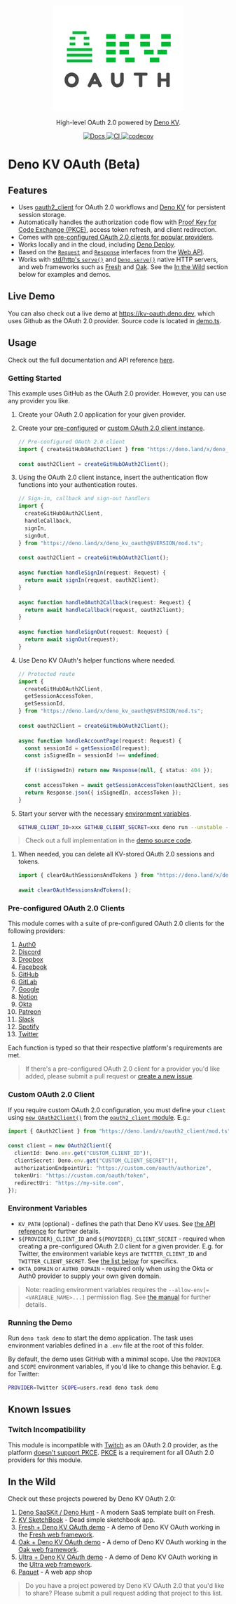 <div align="center">
  <picture>
    <source media="(prefers-color-scheme: dark)" width="300" height="240" srcset="./logo-dark.svg">
    <source media="(prefers-color-scheme: light)" width="300" height="240" srcset="./logo-light.svg">
    <img alt="Deno KV OAuth logo" width="300" height="240" src="./logo-light.svg">
  </picture>

<p>High-level OAuth 2.0 powered by <a href="https://deno.com/kv">Deno KV</a>.</p>

<a href="https://doc.deno.land/https://deno.land/x/deno_kv_oauth/mod.ts">
  <img src="https://doc.deno.land/badge.svg" alt="Docs">
</a>
<a href="https://github.com/denoland/deno_kv_oauth/actions/workflows/ci.yml">
  <img src="https://github.com/denoland/deno_kv_oauth/actions/workflows/ci.yml/badge.svg" alt="CI">
</a>
<a href="https://codecov.io/gh/denoland/deno_kv_oauth">
  <img src="https://codecov.io/gh/denoland/deno_kv_oauth/branch/main/graph/badge.svg?token=UZ570U128Z" alt="codecov">
</a>

</div>

# Deno KV OAuth (Beta)

## Features

- Uses [oauth2_client](https://deno.land/x/oauth2_client@v1.0.0) for OAuth 2.0
  workflows and [Deno KV](https://deno.com/kv) for persistent session storage.
- Automatically handles the authorization code flow with
  [Proof Key for Code Exchange (PKCE)](https://www.oauth.com/oauth2-servers/pkce/),
  access token refresh, and client redirection.
- Comes with
  [pre-configured OAuth 2.0 clients for popular providers](#pre-configured-oauth2-clients).
- Works locally and in the cloud, including
  [Deno Deploy](https://deno.com/deploy).
- Based on the
  [`Request`](https://developer.mozilla.org/en-US/docs/Web/API/Request) and
  [`Response`](https://developer.mozilla.org/en-US/docs/Web/API/Response)
  interfaces from the
  [Web API](https://developer.mozilla.org/en-US/docs/Web/API).
- Works with
  [std/http's `serve()`](https://deno.land/std@0.192.0/http/mod.ts?s=serve) and
  [`Deno.serve()`](https://deno.land/api?s=Deno.serve&unstable=) native HTTP
  servers, and web frameworks such as [Fresh](https://fresh.deno.dev/) and
  [Oak](https://oakserver.github.io/oak/). See the [In the Wild](#in-the-wild)
  section below for examples and demos.

## Live Demo

You can also check out a live demo at https://kv-oauth.deno.dev, which uses
Github as the OAuth 2.0 provider. Source code is located in [demo.ts](demo.ts).

## Usage

Check out the full documentation and API reference
[here](https://doc.deno.land/https://deno.land/x/deno_kv_oauth/mod.ts).

### Getting Started

This example uses GitHub as the OAuth 2.0 provider. However, you can use any
provider you like.

1. Create your OAuth 2.0 application for your given provider.

1. Create your [pre-configured](#pre-configured-oauth-20-clients) or
   [custom OAuth 2.0 client instance](#custom-oauth-20-client).

   ```ts
   // Pre-configured OAuth 2.0 client
   import { createGitHubOAuth2Client } from "https://deno.land/x/deno_kv_oauth@$VERSION/mod.ts";

   const oauth2Client = createGitHubOAuth2Client();
   ```

1. Using the OAuth 2.0 client instance, insert the authentication flow functions
   into your authentication routes.

   ```ts
   // Sign-in, callback and sign-out handlers
   import {
     createGitHubOAuth2Client,
     handleCallback,
     signIn,
     signOut,
   } from "https://deno.land/x/deno_kv_oauth@$VERSION/mod.ts";

   const oauth2Client = createGitHubOAuth2Client();

   async function handleSignIn(request: Request) {
     return await signIn(request, oauth2Client);
   }

   async function handleOAuth2Callback(request: Request) {
     return await handleCallback(request, oauth2Client);
   }

   async function handleSignOut(request: Request) {
     return await signOut(request);
   }
   ```

1. Use Deno KV OAuth's helper functions where needed.

   ```ts
   // Protected route
   import {
     createGitHubOAuth2Client,
     getSessionAccessToken,
     getSessionId,
   } from "https://deno.land/x/deno_kv_oauth@$VERSION/mod.ts";

   const oauth2Client = createGitHubOAuth2Client();

   async function handleAccountPage(request: Request) {
     const sessionId = getSessionId(request);
     const isSignedIn = sessionId !== undefined;

     if (!isSignedIn) return new Response(null, { status: 404 });

     const accessToken = await getSessionAccessToken(oauth2Client, sessionId);
     return Response.json({ isSignedIn, accessToken });
   }
   ```

1. Start your server with the necessary
   [environment variables](#environment-variables).

   ```bash
   GITHUB_CLIENT_ID=xxx GITHUB_CLIENT_SECRET=xxx deno run --unstable --allow-env --allow-net server.ts
   ```

> Check out a full implementation in the [demo source code](./demo.ts).

1. When needed, you can delete all KV-stored OAuth 2.0 sessions and tokens.

   ```ts
   import { clearOAuthSessionsAndTokens } from "https://deno.land/x/deno_kv_oauth@$VERSION/mod.ts";

   await clearOAuthSessionsAndTokens();
   ```

### Pre-configured OAuth 2.0 Clients

This module comes with a suite of pre-configured OAuth 2.0 clients for the
following providers:

1. [Auth0](https://deno.land/x/deno_kv_oauth/mod.ts?s=createAuth0OAuth2Client)
1. [Discord](https://deno.land/x/deno_kv_oauth/mod.ts?s=createDiscordOAuth2Client)
1. [Dropbox](https://deno.land/x/deno_kv_oauth/mod.ts?s=createDropboxOAuth2Client)
1. [Facebook](https://deno.land/x/deno_kv_oauth/mod.ts?s=createFacebookOAuth2Client)
1. [GitHub](https://deno.land/x/deno_kv_oauth/mod.ts?s=createGitHubOAuth2Client)
1. [GitLab](https://deno.land/x/deno_kv_oauth/mod.ts?s=createGitLabOAuth2Client)
1. [Google](https://deno.land/x/deno_kv_oauth/mod.ts?s=createGoogleOAuth2Client)
1. [Notion](https://deno.land/x/deno_kv_oauth/mod.ts?s=createNotionOAuth2Client)
1. [Okta](https://deno.land/x/deno_kv_oauth/mod.ts?s=createOktaOAuth2Client)
1. [Patreon](https://deno.land/x/deno_kv_oauth/mod.ts?s=createPatreonOAuth2Client)
1. [Slack](https://deno.land/x/deno_kv_oauth/mod.ts?s=createSlackOAuth2Client)
1. [Spotify](https://deno.land/x/deno_kv_oauth/mod.ts?s=createSpotifyOAuth2Client)
1. [Twitter](https://deno.land/x/deno_kv_oauth/mod.ts?s=createTwitterOAuth2Client)

Each function is typed so that their respective platform's requirements are met.

> If there's a pre-configured OAuth 2.0 client for a provider you'd like added,
> please submit a pull request or
> [create a new issue](https://github.com/denoland/deno_kv_oauth/issues/new).

### Custom OAuth 2.0 Client

If you require custom OAuth 2.0 configuration, you must define your `client`
using
[`new OAuth2Client()`](https://deno.land/x/oauth2_client/mod.ts?s=OAuth2Client)
from the [`oauth2_client` module](https://deno.land/x/oauth2_client/mod.ts).
E.g.:

```ts
import { OAuth2Client } from "https://deno.land/x/oauth2_client/mod.ts";

const client = new OAuth2Client({
  clientId: Deno.env.get("CUSTOM_CLIENT_ID")!,
  clientSecret: Deno.env.get("CUSTOM_CLIENT_SECRET")!,
  authorizationEndpointUri: "https://custom.com/oauth/authorize",
  tokenUri: "https://custom.com/oauth/token",
  redirectUri: "https://my-site.com",
});
```

### Environment Variables

- `KV_PATH` (optional) - defines the path that Deno KV uses. See
  [the API reference](https://deno.land/api?s=Deno.openKv&unstable=) for further
  details.
- `${PROVIDER}_CLIENT_ID` and `${PROVIDER}_CLIENT_SECRET` - required when
  creating a pre-configured OAuth 2.0 client for a given provider. E.g. for
  Twitter, the environment variable keys are `TWITTER_CLIENT_ID` and
  `TWITTER_CLIENT_SECRET`. See
  [the list below](#pre-configured-oauth-20-clients) for specifics.
- `OKTA_DOMAIN` or `AUTH0_DOMAIN` - required only when using the Okta or Auth0
  provider to supply your own given domain.

> Note: reading environment variables requires the
> `--allow-env[=<VARIABLE_NAME>...]` permission flag. See
> [the manual](https://deno.com/manual/basics/permissions) for further details.

### Running the Demo

Run `deno task demo` to start the demo application. The task uses environment
variables defined in a `.env` file at the root of this folder.

By default, the demo uses GitHub with a minimal scope. Use the `PROVIDER` and
`SCOPE` environment variables, if you'd like to change this behavior. E.g. for
Twitter:

```bash
PROVIDER=Twitter SCOPE=users.read deno task demo
```

## Known Issues

### Twitch Incompatibility

This module is incompatible with [Twitch](https://www.twitch.tv/) as an OAuth
2.0 provider, as the platform
[doesn't support PKCE](https://twitch.uservoice.com/forums/310213-developers/suggestions/39785686-add-pkce-support-to-the-oauth2-0-authorization-cod).
[PKCE](https://oauth.net/2/pkce/) is a requirement for all OAuth 2.0 providers
for this module.

## In the Wild

Check out these projects powered by Deno KV OAuth 2.0:

1. [Deno SaaSKit / Deno Hunt](https://saaskit.deno.dev/) - A modern SaaS
   template built on Fresh.
1. [KV SketchBook](https://hashrock-kv-sketchbook.deno.dev/) - Dead simple
   sketchbook app.
1. [Fresh + Deno KV OAuth demo](https://github.com/denoland/fresh-deno-kv-oauth-demo) -
   A demo of Deno KV OAuth working in the
   [Fresh web framework](https://fresh.deno.dev/).
1. [Oak + Deno KV OAuth demo](https://dash.deno.com/playground/oak-deno-kv-oauth-demo) -
   A demo of Deno KV OAuth working in the
   [Oak web framework](https://oakserver.github.io/oak/).
1. [Ultra + Deno KV OAuth demo](https://github.com/mbhrznr/ultra-deno-kv-oauth-demo) -
   A demo of Deno KV OAuth working in the
   [Ultra web framework](https://ultrajs.dev/).
1. [Paquet](https://paquet.app) - A web app shop

> Do you have a project powered by Deno KV OAuth 2.0 that you'd like to share?
> Please submit a pull request adding that project to this list.
